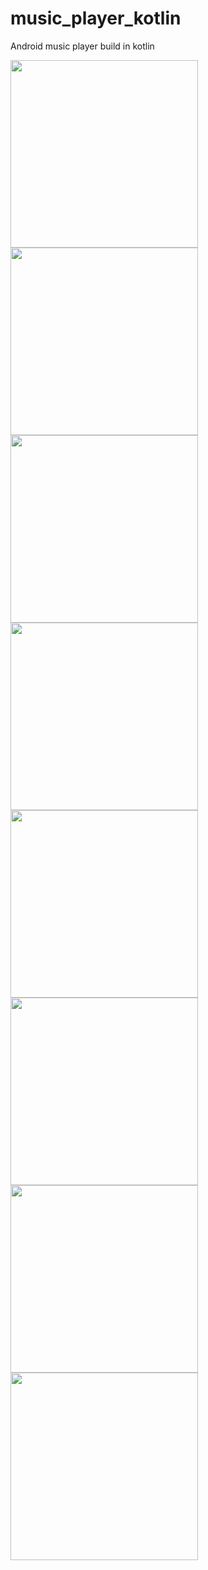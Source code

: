 # music_player_kotlin
Android music player build in kotlin

<img src="./raw/Screenshot_20201116-221558.png" width="300"> <img src="./raw/Screenshot_20201116-221606.png" width="300">
<img src="./raw/Screenshot_20201116-221612.png" width="300"> <img src="./raw/Screenshot_20201116-221620.png" width="300">
<img src="./raw/Screenshot_20201116-221558.png" width="300"> <img src="./raw/Screenshot_20201116-221624.png" width="300">
<img src="./raw/Screenshot_20201116-221631.png" width="300"> <img src="./raw/Screenshot_20201116-221639.png" width="300">

